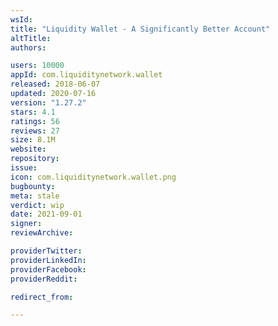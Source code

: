 ```yaml
---
wsId: 
title: "Liquidity Wallet - A Significantly Better Account"
altTitle: 
authors:

users: 10000
appId: com.liquiditynetwork.wallet
released: 2018-06-07
updated: 2020-07-16
version: "1.27.2"
stars: 4.1
ratings: 56
reviews: 27
size: 8.1M
website: 
repository: 
issue: 
icon: com.liquiditynetwork.wallet.png
bugbounty: 
meta: stale
verdict: wip
date: 2021-09-01
signer: 
reviewArchive:

providerTwitter: 
providerLinkedIn: 
providerFacebook: 
providerReddit: 

redirect_from:

---
```


